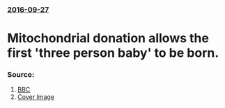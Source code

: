 ### [2016-09-27](/news/2016/09/27/index.md)

# Mitochondrial donation allows the first 'three person baby' to be born. 




### Source:

1. [BBC](http://www.bbc.com/news/health-37485263)
1. [Cover Image](http://ichef-1.bbci.co.uk/news/1024/cpsprodpb/AD0C/production/_91400344_hi035552031.jpg)
